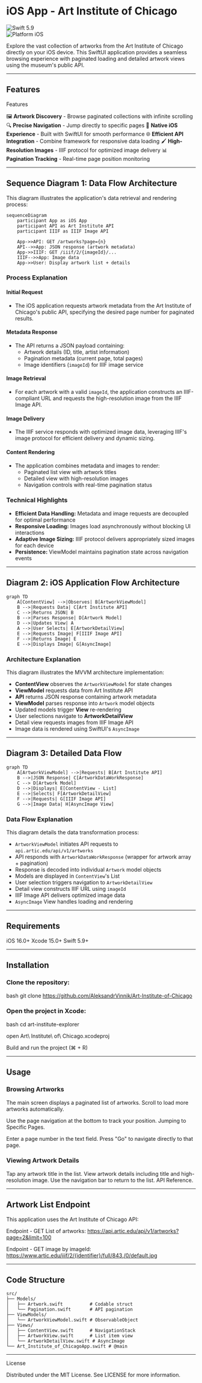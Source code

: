 # iOS App - Art Institute of Chicago

![Swift 5.9](https://img.shields.io/badge/Swift-5.9-orange.svg)  
![Platform iOS](https://img.shields.io/badge/platform-iOS-blue.svg)



Explore the vast collection of artworks from the Art Institute of Chicago directly on your iOS device. This SwiftUI application provides a seamless browsing experience with paginated loading and detailed artwork views using the museum's public API.

---

## Features
Features

🖼️ **Artwork Discovery** - Browse paginated collections with infinite scrolling
🔍 **Precise Navigation** - Jump directly to specific pages
📱 **Native iOS Experience** - Built with SwiftUI for smooth performance
🌐 **Efficient API Integration** - Combine framework for responsive data loading
🖌️ **High-Resolution Images** - IIIF protocol for optimized image delivery
📊 **Pagination Tracking** - Real-time page position monitoring

---

## Sequence Diagram 1: Data Flow Architecture

This diagram illustrates the application's data retrieval and rendering process:



```mermaid
sequenceDiagram
    participant App as iOS App
    participant API as Art Institute API
    participant IIIF as IIIF Image API
    
    App->>API: GET /artworks?page={n}
    API-->>App: JSON response (artwork metadata)
    App->>IIIF: GET /iiif/2/{imageId}/...
    IIIF-->>App: Image data
    App->>User: Display artwork list + details
```

### Process Explanation

#### Initial Request
- The iOS application requests artwork metadata from the Art Institute of Chicago's public API, specifying the desired page number for paginated results.

#### Metadata Response
- The API returns a JSON payload containing:
  - Artwork details (ID, title, artist information)
  - Pagination metadata (current page, total pages)
  - Image identifiers (`imageId`) for IIIF image service

#### Image Retrieval
- For each artwork with a valid `imageId`, the application constructs an IIIF-compliant URL and requests the high-resolution image from the IIIF Image API.

#### Image Delivery
- The IIIF service responds with optimized image data, leveraging IIIF's image protocol for efficient delivery and dynamic sizing.

#### Content Rendering
- The application combines metadata and images to render:
  - Paginated list view with artwork titles
  - Detailed view with high-resolution images
  - Navigation controls with real-time pagination status

### Technical Highlights

- **Efficient Data Handling:** Metadata and image requests are decoupled for optimal performance
- **Responsive Loading:** Images load asynchronously without blocking UI interactions
- **Adaptive Image Sizing:** IIIF protocol delivers appropriately sized images for each device
- **Persistence:** ViewModel maintains pagination state across navigation events

---

## Diagram 2: iOS Application Flow Architecture

```mermaid
graph TD
    A[ContentView] -->|Observes| B[ArtworkViewModel]
    B -->|Requests Data| C[Art Institute API]
    C -->|Returns JSON| B
    B -->|Parses Response| D[Artwork Model]
    D -->|Updates View| A
    A -->|User Selects| E[ArtworkDetailView]
    E -->|Requests Image| F[IIIF Image API]
    F -->|Returns Image| E
    E -->|Displays Image| G[AsyncImage]
```

### Architecture Explanation

This diagram illustrates the MVVM architecture implementation:

- **ContentView** observes the `ArtworkViewModel` for state changes  
- **ViewModel** requests data from Art Institute API  
- **API** returns JSON response containing artwork metadata  
- **ViewModel** parses response into `Artwork` model objects  
- Updated models trigger **View** re-rendering  
- User selections navigate to **ArtworkDetailView**  
- Detail view requests images from IIIF Image API  
- Image data is rendered using SwiftUI's `AsyncImage`

---

## Diagram 3: Detailed Data Flow

```mermaid
graph TD
    A[ArtworkViewModel] -->|Requests| B[Art Institute API]
    B -->|JSON Response| C[ArtworkDataWorkResponse]
    C --> D[Artwork Model]
    D -->|Displays| E[ContentView - List]
    E -->|Selects| F[ArtworkDetailView]
    F -->|Requests| G[IIIF Image API]
    G -->|Image Data| H[AsyncImage View]
```

### Data Flow Explanation

This diagram details the data transformation process:

- `ArtworkViewModel` initiates API requests to `api.artic.edu/api/v1/artworks`
- API responds with `ArtworkDataWorkResponse` (wrapper for artwork array + pagination)
- Response is decoded into individual `Artwork` model objects
- Models are displayed in `ContentView`'s List
- User selection triggers navigation to `ArtworkDetailView`
- Detail view constructs IIIF URL using `imageId`
- IIIF Image API delivers optimized image data
- `AsyncImage` View handles loading and rendering

---

## Requirements

iOS 16.0+
Xcode 15.0+
Swift 5.9+

---

## Installation

### Clone the repository:
bash 
git clone https://github.com/AleksandrVinnik/Art-Institute-of-Chicago

### Open the project in Xcode:
bash 
cd art-institute-explorer

open Art\ Institute\ of\ Chicago.xcodeproj

Build and run the project (⌘ + R)

---

## Usage

### Browsing Artworks

The main screen displays a paginated list of artworks. 
Scroll to load more artworks automatically.

Use the page navigation at the bottom to track your position. 
Jumping to Specific Pages.

Enter a page number in the text field. 
Press "Go" to navigate directly to that page.

### Viewing Artwork Details

Tap any artwork title in the list. 
View artwork details including title and high-resolution image. 
Use the navigation bar to return to the list. 
API Reference.

---



## Artwork List Endpoint

This application uses the Art Institute of Chicago API:

Endpoint - GET List of artworks:
https://api.artic.edu/api/v1/artworks?page=2&limit=100
 

Endpoint - GET image by imageId:
https://www.artic.edu/iiif/2/{identifier}/full/843,/0/default.jpg

---

## Code Structure


```tree
src/
├── Models/
│   ├── Artwork.swift          # Codable struct
│   └── Pagination.swift       # API pagination
├── ViewModels/
│   └── ArtworkViewModel.swift # ObservableObject
├── Views/
│   ├── ContentView.swift      # NavigationStack
│   ├── ArtworkView.swift      # List item view
│   └── ArtworkDetailView.swift # AsyncImage
└── Art_Institute_of_ChicagoApp.swift # @main
```

---

License

Distributed under the MIT License. See LICENSE for more information.